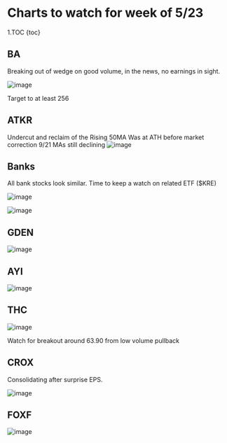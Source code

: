 # Charts to watch for week of 5/23

1.TOC
{toc}

## BA 
Breaking out of wedge on good volume, in the news, no earnings in sight.

![image](https://user-images.githubusercontent.com/27897180/119246393-1cc17280-bb36-11eb-86fc-94af635d863c.png)

Target to at least 256

## ATKR
Undercut and reclaim of the Rising 50MA
Was at ATH before market correction
9/21 MAs still declining
![image](https://user-images.githubusercontent.com/27897180/119246630-e4229880-bb37-11eb-891f-7edd01227312.png)

## Banks
All bank stocks look similar. Time to keep a watch on related ETF ($KRE)

![image](https://user-images.githubusercontent.com/27897180/119246819-8abb6900-bb39-11eb-8c99-ec37c06853f5.png)

![image](https://user-images.githubusercontent.com/27897180/119246833-a7f03780-bb39-11eb-9c7b-f9d97243963a.png)

## GDEN

![image](https://user-images.githubusercontent.com/27897180/119246881-f8679500-bb39-11eb-9fa2-dff568eb77e4.png)

## AYI

![image](https://user-images.githubusercontent.com/27897180/119246926-6c09a200-bb3a-11eb-9151-15692d04943a.png)

## THC

![image](https://user-images.githubusercontent.com/27897180/119249898-463bc780-bb51-11eb-9ef2-071d9aabac9c.png)

Watch for breakout around 63.90 from low volume pullback

## CROX

Consolidating after surprise EPS.

![image](https://user-images.githubusercontent.com/27897180/119250234-800dcd80-bb53-11eb-91b4-2277f97631c5.png)

## FOXF

![image](https://user-images.githubusercontent.com/27897180/119250247-a3d11380-bb53-11eb-987f-66bae71e98aa.png)




